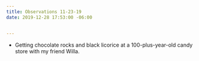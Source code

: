 ```yaml
---
title: Observations 11-23-19
date: 2019-12-28 17:53:00 -06:00


---
```


- Getting chocolate rocks and black licorice at a 100-plus-year-old candy store with my friend Willa.